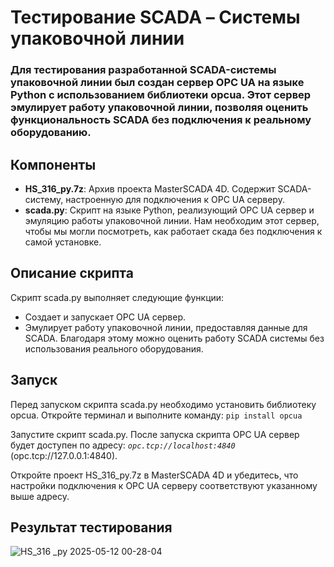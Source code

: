 # Тестирование SCADA – Системы упаковочной линии
### Для тестирования разработанной SCADA-системы упаковочной линии был создан сервер OPC UA на языке Python с использованием библиотеки opcua. Этот сервер эмулирует работу упаковочной линии, позволяя оценить функциональность SCADA без подключения к реальному оборудованию.

## Компоненты
- **HS_316_py.7z**: Архив проекта MasterSCADA 4D. Содержит SCADA-систему, настроенную для подключения к OPC UA серверу.
- **scada.py**: Скрипт на языке Python, реализующий OPC UA сервер и эмуляцию работы упаковочной линии.
Нам необходим этот сервер, чтобы мы могли посмотреть, как работает скада без подключения к самой установке.

## Описание скрипта
Скрипт scada.py выполняет следующие функции:
- Создает и запускает OPC UA сервер.
- Эмулирует работу упаковочной линии, предоставляя данные для SCADA.
Благодаря этому можно оценить работу SCADA системы без использования реального оборудования.


## Запуск
Перед запуском скрипта scada.py необходимо установить библиотеку opcua. Откройте терминал и выполните команду:
`pip install opcua`

Запустите скрипт scada.py.
После запуска скрипта OPC UA сервер будет доступен по адресу: *`opc.tcp://localhost:4840`* (opc.tcp://127.0.0.1:4840).

Откройте проект HS_316_py.7z в MasterSCADA 4D и убедитесь, что настройки подключения к OPC UA серверу соответствуют указанному выше адресу.


## Результат тестирования
![HS_316 _py 2025-05-12 00-28-04](https://github.com/user-attachments/assets/6357c2c8-41ed-4363-adc6-b20435ccc9ab)
